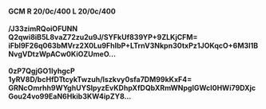 #### GCM R 20/0c/400 L 20/0c/400
**/J33zimRQoiOFUNN**<br/>**Q2qwi8iB5L8vaZ72zu2u9J/SYFkUf839YP+9ZLKjCFM=**<br/>**iFbI9F26q063bMVrz2X0Lu9FhIbP+LTrnV3Nkpn30txPz1JOKqcO+6M3l1BNvgVDtzWpACw0KiOZUmeO...**<br/><br/>
**0zP7QgjGO1IyhgcP**<br/>**1yRV8D/bcHfDTtcykTwzuh/lszkvy0sfa7DM99kKxF4=**<br/>**GRNcOmrhh9WYghUYSlpyzEvKDhpXfDQbXRmWNpglGWcI0HWi79DXjcGou24vo99EaN6Hkib3KW4ipZY8...**